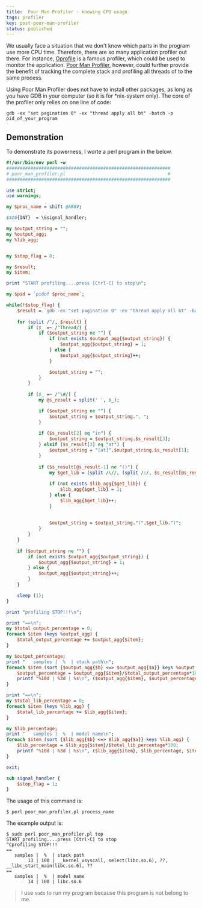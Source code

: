 ```yaml
---
title:  Poor Man Profiler - knowing CPU usage
tags: profiler
key: post-poor-man-profiler
status: published
---
```


We usually face a situation that we don't know which parts in the program use more CPU time. Therefore, there are so many application profiler out there. For instance, [Oprofile](http://oprofile.sourceforge.net/news/) is a famous profiler, which could be used to monitor the application. [Poor Man Profiler](http://poormansprofiler.org/), however, could further provide the benefit of tracking the complete stack and profiling all threads of to the same process.

<!--more-->

Using Poor Man Profiler does not have to install other packages, as long as you have GDB in your computer (so it is for *nix-system only). The core of the profiler only relies on one line of code:

	gdb -ex "set pagination 0" -ex "thread apply all bt" -batch -p pid_of_your_program

## Demonstration

To demonstrate its powerness, I worte a perl program in the below. 

~~~ perl
#!/usr/bin/env perl -w
#############################################################
# poor_man_profiler.pl                                      #
#############################################################

use strict;
use warnings;

my $proc_name = shift @ARGV;

$SIG{INT}  = \&signal_handler;

my $output_string = "";
my %output_agg;
my %lib_agg;


my $stop_flag = 0;

my $result;
my $item;

print "START profiling....press [Ctrl-C] to stop\n";

my $pid = `pidof $proc_name`;

while(!$stop_flag) {
	$result = `gdb -ex "set pagination 0" -ex "thread apply all bt" -batch -p $pid`;
	
	for (split /^/, $result) {
		if ($_ =~ /^Thread/) {
			if ($output_string ne "") {
				if (not exists $output_agg{$output_string}) {
					$output_agg{$output_string} = 1;
				} else {
					$output_agg{$output_string}++;
				}

				$output_string = "";
			}
		}
		
		if ($_ =~ /^\#/) {
			my @s_result = split(' ', $_);

			if ($output_string ne "") {
				$output_string = $output_string.", ";
			}
			
			if ($s_result[2] eq "in") {
				$output_string = $output_string.$s_result[3];
			} elsif ($s_result[3] eq "at") {
				$output_string = "[at]".$output_string.$s_result[1];
			}
			
			if ($s_result[@s_result-1] ne "()") {
				my $get_lib = (split /\//, (split /:/, $s_result[@s_result-1])[0])[-1];
				
				if (not exists $lib_agg{$get_lib}) {
					$lib_agg{$get_lib} = 1;
				} else {
					$lib_agg{$get_lib}++;
				}
			
			
				$output_string = $output_string."(".$get_lib.")";
			}
		}
	}
	
	if ($output_string ne "") {
		if (not exists $output_agg{$output_string}) {
			$output_agg{$output_string} = 1;
		} else {
			$output_agg{$output_string}++;
		}
	}

	sleep (1);
}

print "profiling STOP!!!\n";

print "==\n";
my $total_output_percentage = 0;
foreach $item (keys %output_agg) {
	$total_output_percentage += $output_agg{$item};
}

my $output_percentage;
print "   samples |  %  | stack path\n";
foreach $item (sort {$output_agg{$b} <=> $output_agg{$a}} keys %output_agg) {
	$output_percentage = $output_agg{$item}/$total_output_percentage*100;
	printf "%10d | %3d | %s\n", ($output_agg{$item}, $output_percentage, $item);
}

print "==\n";
my $total_lib_percentage = 0;
foreach $item (keys %lib_agg) {
	$total_lib_percentage += $lib_agg{$item};
}

my $lib_percentage;
print "   samples |  %  | model name\n";
foreach $item (sort {$lib_agg{$b} <=> $lib_agg{$a}} keys %lib_agg) {
	$lib_percentage = $lib_agg{$item}/$total_lib_percentage*100;
	printf "%10d | %3d | %s\n", ($lib_agg{$item}, $lib_percentage, $item);
}

exit;

sub signal_handler {
    $stop_flag = 1;
}
~~~

The usage of this command is:

	$ perl poor_man_profiler.pl process_name
	
The example output is:

~~~
$ sudo perl poor_man_profiler.pl top
START profiling....press [Ctrl-C] to stop
^Cprofiling STOP!!!
==
   samples |  %  | stack path
        13 | 100 | __kernel_vsyscall, select(libc.so.6), ??, __libc_start_main(libc.so.6), ??
==
   samples |  %  | model name
        14 | 100 | libc.so.6
~~~

> I use `sudo` to run my program because this program is not belong to me.